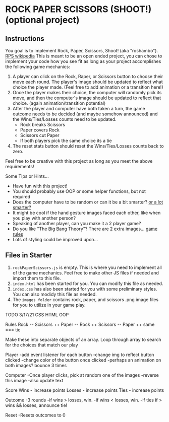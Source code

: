 # ROCK PAPER SCISSORS (SHOOT!) (optional project)

## Instructions

You goal is to implement Rock, Paper, Scissors, Shoot! (aka "roshambo"). [RPS
wikipedia][1]
This is meant to be an open ended project, you can chose to implement your code
how you see fit as long as your project accomplishes the following game
mechanics:

1. A player can click on the Rock, Raper, or Scissors button to choose their
   move each round.  The player's image should be updated to reflect what choice
   the player made.  (Feel free to add animation or a transition here!)
2. Once the player makes their choice, the computer will randomly pick its move,
   and then the computer's image should be updated to reflect that choice. (again
   animation/transition potential)
3. After the player and computer have both taken a turn, the game outcome needs
   to be decided (and maybe somehow announced) and the Wins/Ties/Losses counts
   need to be updated.
   - Rock breaks Scissors
   - Paper covers Rock
   - Scissors cut Paper
   - If both players pick the same choice its a tie
4. The reset stats button should reset the Wins/Ties/Losses counts back to zero.

Feel free to be creative with this project as long as you meet the above
requirements!

Some Tips or Hints...

- Have fun with this project!
- You should probably use OOP or some helper functions, but not required
- Does the computer have to be random or can it be a bit smarter? [or a lot
  smarter?][2]
- It might be cool if the hand gesture images faced each other, like when you
  play with another person?
- Speaking of another player, can you make it a 2 player game?
- Do you like "The Big Bang Theory"?  There are 2 extra images... [game
  rules][3]
- Lots of styling could be improved upon...

## Files in Starter

1. `rockPaperScissors.js` is empty.  This is where you need to implement all of
   the game mechanics.  Feel free to make other JS files if needed and import
   them to this file.
2. `index.html` has been started for you.  You can modify this file as needed.
3. `index.css` has also been started for you with some preliminary styles.  You
   can also modidy this file as needed.
4. The `images folder` contains rock, paper, and scissors .png image files for
   you to utilize in your game play.

[1]: (https://en.wikipedia.org/wiki/Rock_paper_scissors)
[2]: (https://www.afiniti.com/corporate/rock-paper-scissors)
[3]: (https://www.instructables.com/How-to-Play-Rock-Paper-Scissors-Lizard-Spock/)


TODO 3/17/21
CSS
HTML
OOP


Rules
Rock -- Scissors ++
Paper -- Rock ++
Scissors -- Paper ++
same === tie

Make these into separate objects of an array.
Loop through array to search for the choices that match our play

Player
-add event listener for each button
-change img to reflect button clicked
-change color of the button once clicked
-perhaps an animation on both images? bounce 3 times

Computer
-Once player clicks, pick at random one of the images
-reverse this image
-also update text

Score
Wins - increase points
Losses - increase points
Ties - increase points

Outcome
-3 rounds
-if wins > losses, win.
-if wins < losses, win.
-if ties if > wins && losses, announce tie!

Reset
-Resets outcomes to 0

